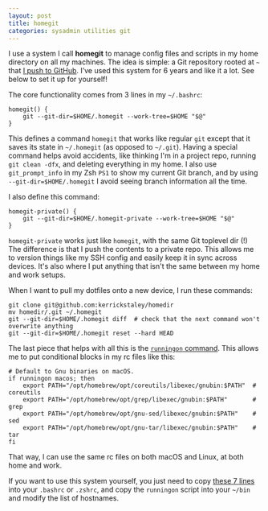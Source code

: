 ```yaml
---
layout: post
title: homegit
categories: sysadmin utilities git
---
```


I use a system I call **homegit** to manage config files and scripts in my home directory on all my machines. The idea is simple: a Git repository rooted at `~` that [I push to GitHub](https://github.com/kerrickstaley/homedir). I’ve used this system for 6 years and like it a lot. See below to set it up for yourself!

The core functionality comes from 3 lines in my `~/.bashrc`:

```
homegit() {
    git --git-dir=$HOME/.homegit --work-tree=$HOME "$@"
}
```

This defines a command `homegit` that works like regular `git` except that it saves its state in `~/.homegit` (as opposed to `~/.git`). Having a special command helps avoid accidents, like thinking I'm in a project repo, running `git clean -dfx`, and deleting everything in my home. I also use `git_prompt_info` in my Zsh `PS1` to show my current Git branch, and by using `--git-dir=$HOME/.homegit` I avoid seeing branch information all the time.

I also define this command:

```
homegit-private() {
    git --git-dir=$HOME/.homegit-private --work-tree=$HOME "$@"
}
```

`homegit-private` works just like `homegit`, with the same Git toplevel dir (!) The difference is that I push the contents to a private repo. This allows me to version things like my SSH config and easily keep it in sync across devices. It's also where I put anything that isn't the same between my home and work setups.

When I want to pull my dotfiles onto a new device, I run these commands:

```
git clone git@github.com:kerrickstaley/homedir
mv homedir/.git ~/.homegit
git --git-dir=$HOME/.homegit diff  # check that the next command won't overwrite anything
git --git-dir=$HOME/.homegit reset --hard HEAD
```

The last piece that helps with all this is the [`runningon` command](https://github.com/kerrickstaley/homedir/blob/main/bin/runningon). This allows me to put conditional blocks in my rc files like this:
```
# Default to Gnu binaries on macOS.
if runningon macos; then
    export PATH="/opt/homebrew/opt/coreutils/libexec/gnubin:$PATH"  # coreutils
    export PATH="/opt/homebrew/opt/grep/libexec/gnubin:$PATH"       # grep
    export PATH="/opt/homebrew/opt/gnu-sed/libexec/gnubin:$PATH"    # sed
    export PATH="/opt/homebrew/opt/gnu-tar/libexec/gnubin:$PATH"    # tar
fi
```
That way, I can use the same rc files on both macOS and Linux, at both home and work.

If you want to use this system yourself, you just need to copy [these 7 lines](https://github.com/kerrickstaley/homedir/blob/5638b40e250645af0d449dd025c2c175f2a4ba35/.bashrc#L7-L13) into your `.bashrc` or `.zshrc`, and copy the `runningon` script into your `~/bin` and modify the list of hostnames.
